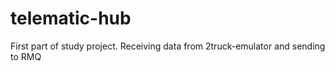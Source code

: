 # telematic-hub
First part of study project.
Receiving data from 2truck-emulator and sending to RMQ
